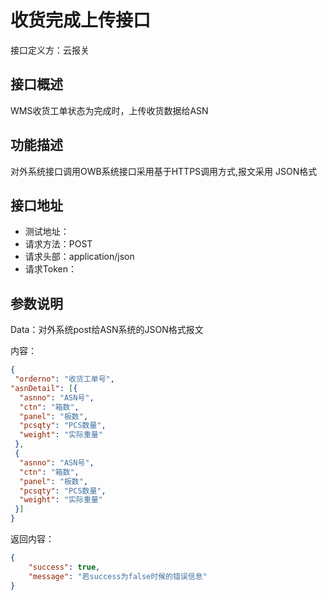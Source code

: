 # 收货完成上传接口

接口定义方：云报关

## 接口概述

  WMS收货工单状态为完成时，上传收货数据给ASN

## 功能描述

  对外系统接口调用OWB系统接口采用基于HTTPS调用方式,报文采用 JSON格式
  
## 接口地址  
  
  * 测试地址：
  * 请求方法：POST
  * 请求头部：application/json
  * 请求Token：
  
## 参数说明
  
  Data：对外系统post给ASN系统的JSON格式报文 
  
  内容：
   ```json
{
	"orderno": "收货工单号",
  "asnDetail": [{
     "asnno": "ASN号",
     "ctn": "箱数",
     "panel": "板数",
     "pcsqty": "PCS数量",
     "weight": "实际重量"  
    },
    {
     "asnno": "ASN号",
     "ctn": "箱数",
     "panel": "板数",
     "pcsqty": "PCS数量",
     "weight": "实际重量"  
    }]
}
```
      	 
返回内容：

```json
{
    "success": true,
    "message": "若success为false时候的错误信息"
}
```
